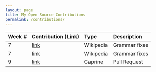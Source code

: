 ```yaml
---
layout: page
title: My Open Source Contributions
permalink: /contributions/
---
```


<!-- 
Type of the contribution should be "Wikipedia edit", "OpenStreet Map feature", "Documentation", "Course website", "Blog", 
"Browse Add-on", etc. 

The descriptioin should include a brief summary of what you did. 

Replace the first row with your contribution. 

--> 





| Week #       | Contribution (Link)  | Type  | Description | 
|---|:---|:---|:---| 
|  7   | [link](https://en.wikipedia.org/w/index.php?title=Glen_Sherley&diff=prev&oldid=890389441)   | Wikipedia   |   Grammar fixes    |
|  7   | [link](https://en.wikipedia.org/w/index.php?title=Deobar_Rao_Mukne&diff=prev&oldid=890388019)    | Wikipedia     | Grammar fixes     |
|  9   | [link](https://github.com/sindresorhus/caprine/pull/861#partial-pull-merging)    |   Caprine  |   Pull Request   |
